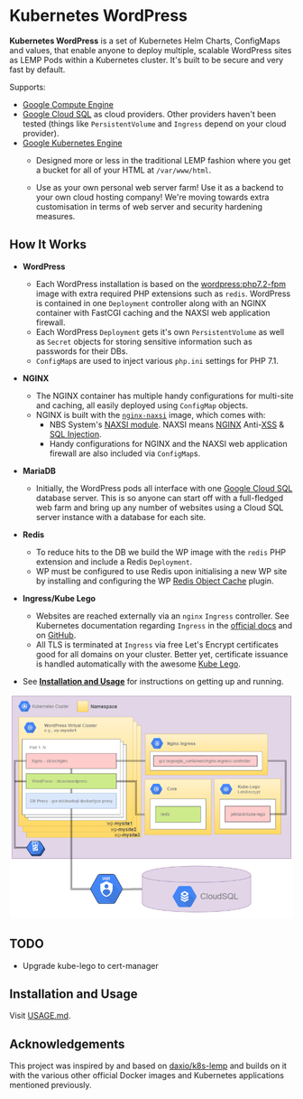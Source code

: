 # Kubernetes WordPress
**Kubernetes WordPress** is a set of Kubernetes Helm Charts, ConfigMaps and values, that enable anyone to deploy multiple, scalable WordPress sites as LEMP Pods within a Kubernetes cluster. It's built to be secure and very fast by default.

Supports:
- [Google Compute Engine](https://cloud.google.com/compute/ "Google Compute Engine")
- [Google Cloud SQL](https://cloud.google.com/sql/ "Google Cloud SQL") as cloud providers. Other providers haven't been tested (things like `PersistentVolume` and `Ingress` depend on your cloud provider).
- [Google Kubernetes Engine](https://cloud.google.com/kubernetes-engine/ "Google Kubernetes Engine")
  - Designed more or less in the traditional LEMP fashion where you get a bucket for all of your HTML at `/var/www/html`.

  - Use as your own personal web server farm! Use it as a backend to your own cloud hosting company! We're moving towards extra customisation in terms of web server and security hardening measures.

## How It Works
* **WordPress**
  * Each WordPress installation is based on the [wordpress:php7.2-fpm](https://hub.docker.com/r/_/wordpress/ "Official WordPress Docker image") image with extra required PHP extensions such as `redis`. WordPress is contained in one `Deployment` controller along with an NGINX container with FastCGI caching and the NAXSI web application firewall.
  * Each WordPress `Deployment` gets it's own `PersistentVolume` as well as `Secret` objects for storing sensitive information such as passwords for their DBs.
  * `ConfigMap`s are used to inject various `php.ini` settings for PHP 7.1.

* **NGINX**
  * The NGINX container has multiple handy configurations for multi-site and caching, all easily deployed using `ConfigMap` objects.
  * NGINX is built with the [`nginx-naxsi`](https://github.com/chepurko/nginx-naxsi) image, which comes with:
    * NBS System's [NAXSI module](https://github.com/nbs-system/naxsi). NAXSI means [NGINX](http://nginx.org/) Anti-[XSS](https://www.owasp.org/index.php/Cross-site_Scripting_%28XSS%29) & [SQL Injection](https://www.owasp.org/index.php/SQL_injection).
    * Handy configurations for NGINX and the NAXSI web application firewall are also included via `ConfigMap`s.

* **MariaDB**
  * Initially, the WordPress pods all interface with one [Google Cloud SQL](https://cloud.google.com/sql/) database server. This is so anyone can start off with a full-fledged web farm and bring up any number of websites using a Cloud SQL server instance with a database for each site.

* **Redis**
  * To reduce hits to the DB we build the WP image with the `redis` PHP extension and include a Redis `Deployment`.
  * WP must be configured to use Redis upon initialising a new WP site by installing and configuring the WP [Redis Object Cache](https://wordpress.org/plugins/redis-cache/ "Redis Object Cache plugin for WordPress") plugin.

* **Ingress/Kube Lego**
  * Websites are reached externally via an `nginx` `Ingress` controller. See Kubernetes documentation regarding `Ingress` in the [official docs](https://kubernetes.io/docs/user-guide/ingress/ "Ingress Resources") and on [GitHub](https://github.com/kubernetes/ingress/blob/master/controllers/nginx/README.md "NGINX Ingress Controller").
  * All TLS is terminated at `Ingress` via free Let's Encrypt certificates good for all domains on your cluster. Better yet, certificate issuance is handled automatically with the awesome [Kube Lego](https://github.com/jetstack/kube-lego "Kube Lego").

* See [**Installation and Usage**](USAGE.md) for instructions on getting up and running.

![Kubernetes WordPress Architecture](k8s-wordpress.png "Kubernetes WordPress Architecture")

## TODO
- Upgrade kube-lego to cert-manager

## Installation and Usage
Visit [USAGE.md](USAGE.md).

## Acknowledgements
This project was inspired by and based on [daxio/k8s-lemp](https://github.com/daxio/k8s-lemp "Kubernetes LEMP Stack") and builds on it with the various other official Docker images and Kubernetes applications mentioned previously.
